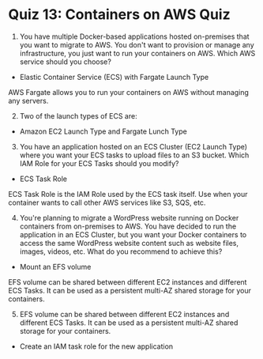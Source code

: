 # Quiz 13: Containers on AWS Quiz

1. You have multiple Docker-based applications hosted on-premises that you want to migrate to AWS. You don't want to provision or manage any infrastructure, you just want to run your containers on AWS. Which AWS service should you choose?

- Elastic Container Service (ECS) with Fargate Launch Type

AWS Fargate allows you to run your containers on AWS without managing any servers.

2. Two of the launch types of ECS are: 

- Amazon EC2 Launch Type and Fargate Lunch Type

3. You have an application hosted on an ECS Cluster (EC2 Launch Type) where you want your ECS tasks to upload files to an S3 bucket. Which IAM Role for your ECS Tasks should you modify?

- ECS Task Role

ECS Task Role is the IAM Role used by the ECS task itself. Use when your container wants to call other AWS services like S3, SQS, etc.

4. You're planning to migrate a WordPress website running on Docker containers from on-premises to AWS. You have decided to run the application in an ECS Cluster, but you want your Docker containers to access the same WordPress website content such as website files, images, videos, etc. What do you recommend to achieve this?

- Mount an EFS volume

EFS volume can be shared between different EC2 instances and different ECS Tasks. It can be used as a persistent multi-AZ shared storage for your containers.

5. EFS volume can be shared between different EC2 instances and different ECS Tasks. It can be used as a persistent multi-AZ shared storage for your containers.

- Create an IAM task role for the new application

